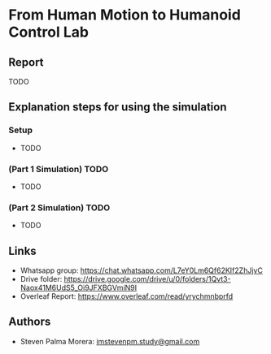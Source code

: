 # From Human Motion to Humanoid Control Lab

## Report

TODO

## Explanation steps for using the simulation

### Setup

* TODO


### (Part 1 Simulation) TODO

* TODO


### (Part 2 Simulation) TODO

* TODO

## Links
* Whatsapp group: https://chat.whatsapp.com/L7eY0Lm6Qf62KIf2ZhJjvC
* Drive folder: https://drive.google.com/drive/u/0/folders/1Qvt3-Naox41M6UdS5_Oi9JFXBGVmiN9I
* Overleaf Report: https://www.overleaf.com/read/yrychmnbprfd

## Authors
* Steven Palma Morera: imstevenpm.study@gmail.com
